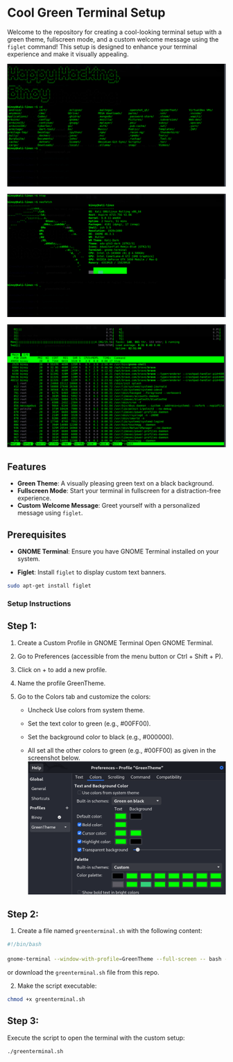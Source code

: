 # Cool Green Terminal Setup

Welcome to the repository for creating a cool-looking terminal setup with a green theme, fullscreen mode, and a custom welcome message using the `figlet` command! This setup is designed to enhance your terminal experience and make it visually appealing.

![Terminal Screenshot 1](./assets/Screenshot1.png)

![Terminal Screenshot 2](./assets/Screenshot2.png)

![Terminal Screenshot 3](./assets/Screenshot3.png)

## Features

- **Green Theme**: A visually pleasing green text on a black background.
- **Fullscreen Mode**: Start your terminal in fullscreen for a distraction-free experience.
- **Custom Welcome Message**: Greet yourself with a personalized message using `figlet`.

## Prerequisites

- **GNOME Terminal**: Ensure you have GNOME Terminal installed on your system.

- **Figlet**: Install `figlet` to display custom text banners.

```sh
sudo apt-get install figlet
```

### Setup Instructions

## Step 1:

1. Create a Custom Profile in GNOME Terminal
   Open GNOME Terminal.
2. Go to Preferences (accessible from the menu button or Ctrl + Shift + P).
3. Click on + to add a new profile.
4. Name the profile GreenTheme.
5. Go to the Colors tab and customize the colors:

   - Uncheck Use colors from system theme.
   - Set the text color to green (e.g., #00FF00).
   - Set the background color to black (e.g., #000000).

   - All set all the other colors to green (e.g., #00FF00) as given in the screenshot below.
   ![Terminal Screenshot 4](./assets/Screenshot4.png)

## Step 2:

1. Create a file named `greenterminal.sh` with the following content:
```sh
#!/bin/bash

gnome-terminal --window-with-profile=GreenTheme --full-screen -- bash -c 'figlet "Happy Hacking, $(whoami)"; exec bash'
```
or download the `greenterminal.sh` file from this repo.

2. Make the script executable:
```sh
chmod +x greenterminal.sh
```

## Step 3:

Execute the script to open the terminal with the custom setup:
```sh
./greenterminal.sh
```
